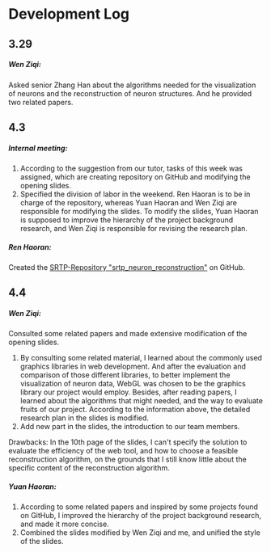 # Development Log



## 3.29

##### Wen Ziqi:

Asked senior Zhang Han about the algorithms needed for the visualization of neurons and the reconstruction of neuron structures. And he provided two related papers.



## 4.3

##### Internal meeting:

1. According to the suggestion from our tutor, tasks of this week was assigned, which are creating repository on GitHub and modifying the opening slides.
2. Specified the division of labor in the weekend. Ren Haoran is to be in charge of the repository, whereas Yuan Haoran and Wen Ziqi are responsible for modifying the slides. To modify the slides, Yuan Haoran is supposed to improve the hierarchy of the project background research, and Wen Ziqi is responsible for revising the research plan.

##### Ren Haoran:

Created the [SRTP-Repository "srtp_neuron_reconstruction"](https://github.com/ren544735689/srtp_neuron-reconstruction) on GitHub.



## 4.4

##### Wen Ziqi:

Consulted some related papers and made extensive modification of the opening slides.

1. By consulting some related material, I learned about the commonly used graphics libraries in web development. And after the evaluation and comparison of those different libraries, to better implement the visualization of neuron data, WebGL was chosen to be the graphics library our project would employ. Besides, after reading papers, I learned about the algorithms that might needed, and the way to evaluate fruits of our project. According to the information above, the detailed research plan in the slides is modified.
2. Add new part in the slides, the introduction to our team members.

Drawbacks: In the 10th page of the slides, I can't specify the solution to evaluate the efficiency of the web tool, and how to choose a feasible reconstruction algorithm, on the grounds that I still know little about the specific content of the reconstruction algorithm.

##### Yuan Haoran:

1. According to some related papers and inspired by some projects found on GitHub, I improved the hierarchy of the project background research, and made it more concise.
2. Combined the slides modified by Wen Ziqi and me, and unified the style of the slides.

